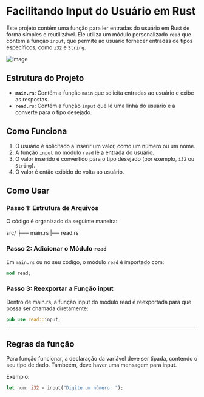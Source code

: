 # Facilitando Input do Usuário em Rust

Este projeto contém uma função para ler entradas do usuário em Rust de forma simples e reutilizável. Ele utiliza um módulo personalizado `read` que contém a função `input`, que permite ao usuário fornecer entradas de tipos específicos, como `i32` e `String`.

![image](https://github.com/user-attachments/assets/6bf22264-79d3-44bc-89ea-2ba155334097)

## Estrutura do Projeto

- **`main.rs`**: Contém a função `main` que solicita entradas ao usuário e exibe as respostas.
- **`read.rs`**: Contém a função `input` que lê uma linha do usuário e a converte para o tipo desejado.

## Como Funciona

1. O usuário é solicitado a inserir um valor, como um número ou um nome.
2. A função `input` no módulo `read` lê a entrada do usuário.
3. O valor inserido é convertido para o tipo desejado (por exemplo, `i32` ou `String`).
4. O valor é então exibido de volta ao usuário.

## Como Usar

### Passo 1: Estrutura de Arquivos

O código é organizado da seguinte maneira:

src/ 
├── main.rs
|── read.rs


### Passo 2: Adicionar o Módulo `read`

Em `main.rs` ou no seu código, o módulo `read` é importado com:

```rust
mod read;
```

### Passo 3: Reexportar a Função input
Dentro de main.rs, a função input do módulo read é reexportada para que possa ser chamada diretamente:
```Rust
pub use read::input;
```

<hr>

## Regras da função
 Para função funcionar, a declaração da variável deve ser tipada, contendo o seu tipo de dado. Tambeém, deve haver uma mensagem para input.

Exemplo:
```Rust
let num: i32 = input("Digite um número: ");
```
